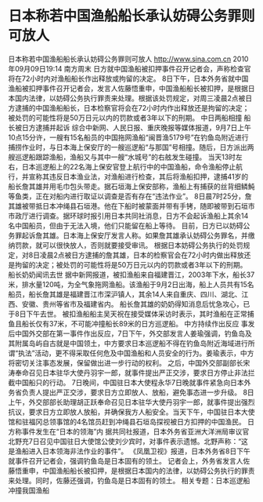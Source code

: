 # 日本称若中国渔船船长承认妨碍公务罪则可放人

日本称若中国渔船船长承认妨碍公务罪则可放人
http://www.sina.com.cn  2010年09月09日19:14  南方周末
日方就中国渔船被扣押事件召开记者会，声称检查官将在72小时内对渔船船长作出释放或拘留的决定。
8日下午，日本外务省就中国渔船被扣押事件召开记者会，发言人佐藤悟重申，中国渔船船长被扣押，是根据日本国内法律，以妨碍公务执行罪责来处理。根据该处罚规定，对周三凌晨2点被日方逮捕的中国渔船船长，日本检察官将会在72小时内作出释放还是拘留的决定；被处罚的可能性将是50万日元以内的罚款或者3年以下的刑期。
中日两船相撞 船长被日方逮捕并起诉
综合中新网、人民日报、重庆晚报等媒体报道，9月7日上午10点15分许，一艘有15名船员的中国拖网渔船“闽晋渔5179号”在钓鱼岛附近进行捕捞作业时，与日本海上保安厅的一艘巡逻船“与那国”号相撞。随后，日方派出两艘巡逻船跟踪渔船，渔船又与其中一艘“水城号”的右舷发生碰撞。
当天13时左右，日本巡逻船上的22名海上保安官登上航行中的中国渔船，命令渔船停止航行，并宣称其违反日本渔业法，对渔船进行检查，其后将渔船扣押，逮捕41岁的船长詹其雄并用毛巾包头带走。据石垣海上保安部称，渔船上有捕获的丝背细鳞魨等鱼类，正在对船内进行取证以调查是否有存在“违法作业”。
8日晨7时25分，詹其雄被带抵日本冲绳县石垣港。他在下船时被蒙面并带有手铐，随即被带到石垣市市政厅进行调查。据环球时报引用日本共同社消息，日方不会起诉渔船上其余14名中国船员，但由于无法入境，他们只能留在船上等待。
目前，日方已以妨碍公务罪起诉詹其雄。日本海上保安厅发言人称。如果詹其雄承认妨碍公务罪名，并缴纳罚款，就可以很快放人，否则就要接受审讯。
根据日本妨碍公务执行的处罚规定，对8日凌晨2点被日方逮捕的詹其雄，日本的检察官会在72小时内做出释放还是拘留的决定；被处罚的可能性将是50万日元以内的罚款或者3年以下的刑期。
船长奶奶闻讯去世
据中新网报道，被扣渔船来自福建晋江，2003年下水，船长37米，排水量120吨，为全气象拖网渔船。该渔船于9月2日出海，船上人员共有15名船员，船长詹其雄是福建晋江市深沪镇人，其余14人来自重庆、四川、湖北、江西、安徽、贵州等省市及福建省内。
船长詹其雄的奶奶得知消息后忧急攻心，已于8日下午去世。
被扣渔船船主吴天祝在接受媒体采访时表示，其时渔船在正常捕鱼且船长仅有37米，不可能冲撞船长89米的日方巡逻船。
中方持续作出反应
事发后中国外交部在第一事件作出反应，7日下午，外交部发言人姜瑜强调，钓鱼岛及其附属岛屿自古就是中国领土，中方要求日本巡逻船不得在钓鱼岛附近海域进行所谓“执法”活动，更不得采取任何危及中国渔船和人员安全的行为。姜瑜表示，中方将密切关注事态发展，保留做出进一步行动的权利。
之后，中国外交部副部长宋涛奉命召见日本驻华大使丹羽宇一郎，就事件提出严正交涉，要求日方停止非法拦截中国船只的行动。
7日晚间，中国驻日本大使程永华7日晚就事件紧急向日本外务省负责人提出严正交涉，要求日方立即放人、放船，避免事态进一步升级。
8日上午，外交部部长助理胡正跃奉命召见日本驻华大使丹羽宇一郎，就事件提出强烈抗议，要求日方立即放人放船，并确保我方人船安全。当天下午，中国驻日本大使馆和驻福冈总领事馆的4名馆员赶到冲绳县石垣岛探视被日方扣押的中国渔民。
日方称事件发生在“日本的领海”内
据共同社报道，日本外务省亚洲大洋洲局审议官北野充7日召见中国驻日大使馆公使刘少宾时，对事件表示遗憾。北野声称：“这是渔船进入日本领海非法作业的事件”。
《凤凰卫视》报道，日本外务省8日下午就事件召开记者会，强调钓鱼岛是日本固有的领土。
记者会上，外务省发言人佐藤悟重申，中国渔船船长被扣押，是根据日本国内的法律，以妨碍公务执行的罪责来处理。同时，佐藤还强调，钓鱼岛是日本固有的领土。
相关专题：日本巡逻船冲撞我国渔船

